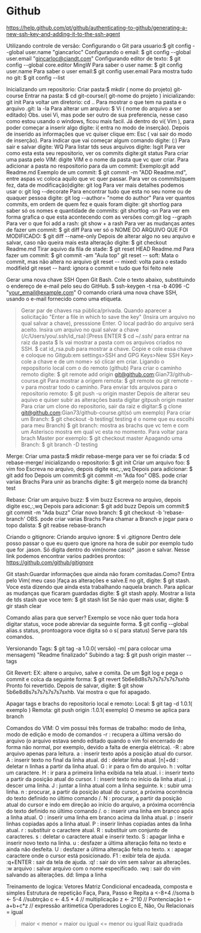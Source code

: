 # Github
https://help.github.com/pt/github/authenticating-to-github/generating-a-new-ssh-key-and-adding-it-to-the-ssh-agent

Utilizando controle de versão:
Configurando o Git para usuario:$ git config --global user.name "giancarloc"
Configurando o email: $ git config --global user.email "gincarloc@ciandt.com"
Configurando editor de texto: $ git config --global core.editor  MingW
Para saber o user name: $ git config user.name
Para saber o user email:$ git config user.email
Para mostra tudo no git: $ git config --list

Inicializando um repositorio:
Criar pasta:$ mkdir ( nome do projeto) git-course
Entrar na pasta: $ cd git-course/( git-nome do projeto )
inicializando: git init
Para voltar um diretorio: cd ..
Para mostrar o que tem na pasta e o arquivo .git: la -la
Para alterar um arquivo: $ Vi ( nome do arquivo a ser editado)
Obs. usei Vi, mas pode ser outro de sua preferencia, nesse caso como estou usando o windows, ficou mais facil.
Já dentro do vi( Vim ), para poder começar a inserir algo digite: i( entra no modo de inserção).
Depois de inserido as informações que vc quiser clique em: Esc ( vai sair do modo de inserção).
Para indicar que vai começar algum comando digite: (:)
Para sair e salvar digite: WQ
Para listar tds seus arquivos digite: lsgit
Para ver como esta esta seu repositorio, ver os commits digite:git status
Para criar uma pasta pelo VIM: digite VIM e o nome da pasta que vc quer criar.
Para adicionar a pasta no respositorio para da um commit: Exemplo:git add Readme.md
Exemplo de um commit: $ git commit -m "ADD Readme.md", entre aspas vc coloca aquilo que vc quer passar.
Para ver os commits(quem fez, data de modificação)digite: git log
Para ver mais detalhes podemos usar o: git log --decorate
Para encontrar tudo que esta no seu nome ou de quaquer pessoa digite: git log --author= "nome do author"
Para ver quantos commits, em ordem de quem fez e quais foram digite: git shortlog
para saber só os nomes e quantidade de commits: git shortlog -sn
Para ver em forma grafica o que esta acontecendo com as versões com:git log --graph
Para ver o que foi add a rash: git show + a rash
Para ver as mudanças antes de fazer um commit: $ git diff
Para ver só o NOME DO ARQUIVO QUE FOI MODIFICADO: $ git diff --name-only
Depois de alterar algo no seu arquivo e salvar, caso não queira mais esta alteração digite: $ git checkout Readme.md
Tirar aquivo da fila de stade: $ git reset HEAD Readme.md
Para fazer um commit: $ git commit -am "Aula top"
git reset -- soft: Mata o commit, mas não altera no arquivo
git reset -- mixed: volta para o estado modifield
git reset -- hard: ignora o commit e tudo que foi feito nele

Gerar uma nova chave SSH
Open Git Bash.
Cole o texto abaixo, substituindo o endereço de e-mail pelo seu do GitHub.
$ ssh-keygen -t rsa -b 4096 -C "your_email@example.com"
O comando criará uma nova chave SSH, usando o e-mail fornecido como uma etiqueta.
> Gerar par de chaves rsa pública/privada.
Quando aparecer a solicitação "Enter a file in which to save the key" (Insira um arquivo no qual salvar a chave), presssione Enter. O local padrão do arquivo será aceito.
> Insira um arquivo no qual salvar a chave (/c/Users/you/.ssh/id_rsa):[Press ENTER
$ cd ~/.ssh/  para entrar na raiz da pasta
$ ls vai mostrar a pasta com os arquivos criados no SSH.
$ cat id_rsa.pub para mostrar a chave.
Copie e cole essa chave e coloque no Gitgub:em settings>SSH and GPG Keys>New SSH Key> cole a chave e de um nome> só clicar em criar.
Ligando o repopsitorio local com o do remoto (github)
Para criar o caminho remoto digite: $ git remote add origin  git@github.com:Gian73/github-course.git
Para mostrar a origem remota: $ git remote ou git remote -v para mostrar todo o caminho.
Para enviar tds arquivos para o repositorio remoto: $ git push -u origin master
Depois de alterar seu aquivo e quiser subir as alterações basta digitar gitpush origin master
Para criar um clone do repositorio, sair da raiz e digitar:$ g clone git@github.com:Gian73/github-course.git(só um exemplo)
Para criar um Branch: $ git checkout -b testing( testing é o nome que eu escolhi para meu Branch)
$ git branch:  mostra as brachs que vc tem e com um Asterisco mostra em qual vc esta no momento.
Para voltar para brach Master por exemplo: $ git checkout master
Apagando uma Branch: $ git branch -D testing

Merge:
Criar uma pasta:$ mkdir rebase-merge
para ver se foi criada: $ cd rebase-merge/
inicializando o repositorio: $ git init
Criar um arquivo foo: $ vim foo
Escreva no arquivo, depois digite esc,:,wq
Depois para adicionar: $ git add foo
Depois um commit:$ git commit -m "Ada foo"
OBS. pode criar varias Brachs
Para unir as branchs digite: $ git merge(o nome da branch) test

Rebase:
Criar um arquivo buzz: $ vim buzz
Escreva no arquivo, depois digite esc,:,wq
Depois para adicionar: $ git add buzz
Depois um commit:$ git commit -m "Ada buzz"
Criar novo branch: $ git checkout -b 'rebase-branch'
OBS. pode criar varias Brachs
Para chamar a Branch e jogar para o topo dalista: $ git reabse rebase-branch

Criando o gitignore:
Criando arquivo ignore: $ vi .gitignore
Dentro dele posso passar o que eu quero que ignore na hora de subir por exemplo tudo que for .jason.
Só digita dentro do vim(nome caso)* .jason e salvar.
Nesse link podemos encontrar varios padrões prontos: https://github.com/github/gitignore

Git stash:Guardar informações que ainda não foram comitadas.Como?
Entra pelo Vim( meu caso )faça as alterações e salve.E no git, digite: $ git stash.
Voce esta dizendo que ainda esta trabalhando naquela branch.
Para aplicar as mudanças que ficaram guardadas digite: $ git stash apply.
Mostrar a lista de tds stash que voce tem: $ git stash list
Se não quer mais usar, digite: $ gir stash clear

Comando alias para que server?
Exemplo se voce não quer toda hora digitar status, voce pode abreviar da seguinte forma.
$ git config --global alias.s status, prontoagora voce digita só o s( para status)
Serve para tds comandos.

Versionando Tags:
$ git tag -a 1.0.0( versão) -m( para colocar uma mensagem) "Readme finalizado"
Subindo a tag: $ git push origin master --tags

Git Revert:
EX: altere o arquivo, salve e comita.
De um $git log e pega o commit e colca da seguinte forma: $ git revert 5b6e8d8s7s7s7s7s7s7sxhb
Pronto foi revertido.
Depois de salvar, digite: $ git show 5b6e8d8s7s7s7s7s7s7sxhb.
Vai mostra o que foi apagado.

Apagar tags e brachs do repositorio local e remoto:
Local: $ git tag -d 1.0.1( exemplo )
Remota: git push origin :1.0.1( exemplo)
O mesmo se aplica para branch

Comandos do VIM:
O vim possui três formas de trabalho: modo de linha, modo de edição e modo de comandos
-r : recupera a última versão do arquivo (o arquivo estava sendo editado quando o vim foi encerrado de forma não normal, por exemplo, devido a falta de energia elétrica).
-R : abre arquivo apenas para leitura.
a : inserir texto após a posição atual do cursor.
A : inserir texto no final da linha atual.
dd : deletar linha atual.
[n]+dd : deletar n linhas a partir da linha atual.
G : ir para o fim do arquivo.
h : voltar um caractere.
H : ir para a primeira linha exibida na tela atual.
i : inserir texto a partir da posição atual do cursor.
I : inserir texto no início da linha atual.
j : descer uma linha.
J : juntar a linha atual com a linha seguinte.
k : subir uma linha.
n : procurar, a partir da posição atual do cursor, a próxima ocorrência do texto definido no último comando /.
N : procurar, a partir da posição atual do cursor e indo em direção ao início do arquivo, a próxima ocorrência do texto definido no último comando /.
o : inserir uma linha em branco após a linha atual.
O : inserir uma linha em branco acima da linha atual.
p : inserir linhas copiadas após a linha atual.
P : inserir linhas copiadas antes da linha atual.
r : substituir o caractere atual.
R : substituir um conjunto de caracteres.
s : deletar o caractere atual e inserir texto.
S : apagar linha e inserir novo texto na linha.
u : desfazer a última alteração feita no texto e ainda não desfeita.
U : desfazer a última alteração feita no texto.
x : apagar caractere onde o cursor está posicionado.
F1 : exibir tela de ajuda.
:q+ENTER : sair da tela de ajuda.
:q! : sair do vim sem salvar as alterações.
:w arquivo : salvar arquivo com o nome especificado.
:wq : sair do vim salvando as alterações.
dd: limpa a linha

Treinamento de logica:
Vetores
Matriz
Condicional encadeada, composta e simples
Estrutura de repetição Faça, Para, Passo e Repita
a <-8+4      //soma
b <- 5-4      //subtrção
c <- 4.5 * 4  // multiplicação
z <- 2^10     // Pontenciação
t <-a+b+c*z  // expressão aritimetica
Operadores Logico E, Não, Ou
Relacionais
= igual
> maior
< menor
>= maior ou igual
<= menor ou igual
Raiz quadrada
